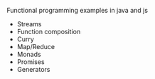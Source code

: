Functional programming examples in java and js

- Streams
- Function composition
- Curry
- Map/Reduce
- Monads
- Promises
- Generators
